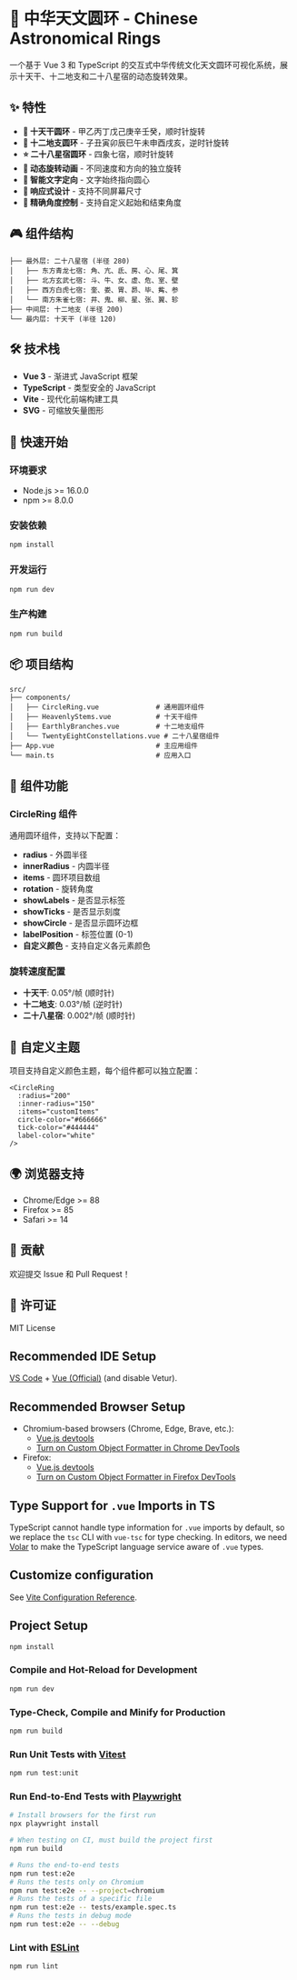 # 🌟 中华天文圆环 - Chinese Astronomical Rings

一个基于 Vue 3 和 TypeScript 的交互式中华传统文化天文圆环可视化系统，展示十天干、十二地支和二十八星宿的动态旋转效果。

## ✨ 特性

- **🏮 十天干圆环** - 甲乙丙丁戊己庚辛壬癸，顺时针旋转
- **🐲 十二地支圆环** - 子丑寅卯辰巳午未申酉戌亥，逆时针旋转
- **⭐ 二十八星宿圆环** - 四象七宿，顺时针旋转
- **🎨 动态旋转动画** - 不同速度和方向的独立旋转
- **🧭 智能文字定向** - 文字始终指向圆心
- **📱 响应式设计** - 支持不同屏幕尺寸
- **🎯 精确角度控制** - 支持自定义起始和结束角度

## 🎮 组件结构

```
├── 最外层: 二十八星宿 (半径 280)
│   ├── 东方青龙七宿: 角、亢、氐、房、心、尾、箕
│   ├── 北方玄武七宿: 斗、牛、女、虚、危、室、壁
│   ├── 西方白虎七宿: 奎、娄、胃、昴、毕、觜、参
│   └── 南方朱雀七宿: 井、鬼、柳、星、张、翼、轸
├── 中间层: 十二地支 (半径 200)
└── 最内层: 十天干 (半径 120)
```

## 🛠️ 技术栈

- **Vue 3** - 渐进式 JavaScript 框架
- **TypeScript** - 类型安全的 JavaScript
- **Vite** - 现代化前端构建工具
- **SVG** - 可缩放矢量图形

## 🚀 快速开始

### 环境要求

- Node.js >= 16.0.0
- npm >= 8.0.0

### 安装依赖

```sh
npm install
```

### 开发运行

```sh
npm run dev
```

### 生产构建

```sh
npm run build
```

## 📦 项目结构

```
src/
├── components/
│   ├── CircleRing.vue              # 通用圆环组件
│   ├── HeavenlyStems.vue           # 十天干组件
│   ├── EarthlyBranches.vue         # 十二地支组件
│   └── TwentyEightConstellations.vue # 二十八星宿组件
├── App.vue                         # 主应用组件
└── main.ts                         # 应用入口
```

## 🎯 组件功能

### CircleRing 组件

通用圆环组件，支持以下配置：

- **radius** - 外圆半径
- **innerRadius** - 内圆半径
- **items** - 圆环项目数组
- **rotation** - 旋转角度
- **showLabels** - 是否显示标签
- **showTicks** - 是否显示刻度
- **showCircle** - 是否显示圆环边框
- **labelPosition** - 标签位置 (0-1)
- **自定义颜色** - 支持自定义各元素颜色

### 旋转速度配置

- **十天干**: 0.05°/帧 (顺时针)
- **十二地支**: 0.03°/帧 (逆时针)
- **二十八星宿**: 0.002°/帧 (顺时针)

## 🎨 自定义主题

项目支持自定义颜色主题，每个组件都可以独立配置：

```vue
<CircleRing
  :radius="200"
  :inner-radius="150"
  :items="customItems"
  circle-color="#666666"
  tick-color="#444444"
  label-color="white"
/>
```

## 🌍 浏览器支持

- Chrome/Edge >= 88
- Firefox >= 85
- Safari >= 14

## 🤝 贡献

欢迎提交 Issue 和 Pull Request！

## 📄 许可证

MIT License

## Recommended IDE Setup

[VS Code](https://code.visualstudio.com/) + [Vue (Official)](https://marketplace.visualstudio.com/items?itemName=Vue.volar) (and disable Vetur).

## Recommended Browser Setup

- Chromium-based browsers (Chrome, Edge, Brave, etc.):
  - [Vue.js devtools](https://chromewebstore.google.com/detail/vuejs-devtools/nhdogjmejiglipccpnnnanhbledajbpd) 
  - [Turn on Custom Object Formatter in Chrome DevTools](http://bit.ly/object-formatters)
- Firefox:
  - [Vue.js devtools](https://addons.mozilla.org/en-US/firefox/addon/vue-js-devtools/)
  - [Turn on Custom Object Formatter in Firefox DevTools](https://fxdx.dev/firefox-devtools-custom-object-formatters/)

## Type Support for `.vue` Imports in TS

TypeScript cannot handle type information for `.vue` imports by default, so we replace the `tsc` CLI with `vue-tsc` for type checking. In editors, we need [Volar](https://marketplace.visualstudio.com/items?itemName=Vue.volar) to make the TypeScript language service aware of `.vue` types.

## Customize configuration

See [Vite Configuration Reference](https://vite.dev/config/).

## Project Setup

```sh
npm install
```

### Compile and Hot-Reload for Development

```sh
npm run dev
```

### Type-Check, Compile and Minify for Production

```sh
npm run build
```

### Run Unit Tests with [Vitest](https://vitest.dev/)

```sh
npm run test:unit
```

### Run End-to-End Tests with [Playwright](https://playwright.dev)

```sh
# Install browsers for the first run
npx playwright install

# When testing on CI, must build the project first
npm run build

# Runs the end-to-end tests
npm run test:e2e
# Runs the tests only on Chromium
npm run test:e2e -- --project=chromium
# Runs the tests of a specific file
npm run test:e2e -- tests/example.spec.ts
# Runs the tests in debug mode
npm run test:e2e -- --debug
```

### Lint with [ESLint](https://eslint.org/)

```sh
npm run lint
```
